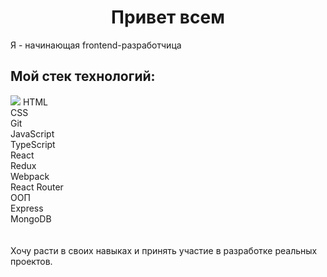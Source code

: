 
<h1 align="center">Привет всем</h1>
Я - начинающая frontend-разработчица
<h2>Мой стек технологий:</h2>
<img src="https://img.shields.io/badge/HTML-red?style=for-the-badge&logo=HTML5&logoColor=black"/>
HTML<br>
CSS<br>
Git<br>
JavaScript<br>
TypeScript<br>
React<br>
Redux<br>
Webpack<br>
React Router<br>
ООП<br>
Express<br>
MongoDB<br>
<br>
<br>
Хочу расти в своих навыках и принять участие в разработке реальных проектов.

